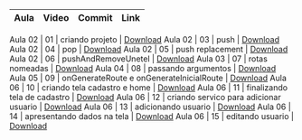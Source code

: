 Aula | Video | Commit | Link
------ | ------ | ------ | ------

Aula 02 | 01 | criando projeto | [Download](https://github.com/treinaweb/treinaweb-flutter-trabalhando-com-temas/archive/84f93a9f23a19fea639fa59749c8f5d7cb41b19a.zip)
Aula 02 | 03 | push | [Download](https://github.com/treinaweb/treinaweb-flutter-trabalhando-com-temas/archive/28732fc2d70160b1422571761409ee00bf33b268.zip)
Aula 02 | 04 | pop | [Download](https://github.com/treinaweb/treinaweb-flutter-trabalhando-com-temas/archive/4cda9b867d8404b0c5b18b7e71ebe29e0c12d9fd.zip)
Aula 02 | 05 | push replacement | [Download](https://github.com/treinaweb/treinaweb-flutter-trabalhando-com-temas/archive/b69bbbfc150368886bd8fea0e89df71c3b0a23a7.zip)
Aula 02 | 06 | pushAndRemoveUnetel | [Download](https://github.com/treinaweb/treinaweb-flutter-trabalhando-com-temas/archive/9838b4a5ecd3799c851a3b4d0ed4ba8587fc2839.zip)
Aula 03 | 07 | rotas nomeadas | [Download](https://github.com/treinaweb/treinaweb-flutter-trabalhando-com-temas/archive/f71860f8be2801446d7a8da4f4b22cefa07352b2.zip)
Aula 04 | 08 | passando argumentos | [Download](https://github.com/treinaweb/treinaweb-flutter-trabalhando-com-temas/archive/3fb2fe5561e6cc4e6bab15988afb5053c73fd94d.zip)
Aula 05 | 09 | onGenerateRoute e onGenerateInicialRoute | [Download](https://github.com/treinaweb/treinaweb-flutter-trabalhando-com-temas/archive/512d85f2d9d7909b766c2884bf30f0416d1eaa46.zip)
Aula 06 | 10 | criando tela cadastro e home | [Download](https://github.com/treinaweb/treinaweb-flutter-trabalhando-com-temas/archive/2197903d88821603b6a4f6b1c04c99b0d12666a0.zip)
Aula 06 | 11 | finalizando tela de cadastro | [Download](https://github.com/treinaweb/treinaweb-flutter-trabalhando-com-temas/archive/f15ab1859011171776e396ba5f0a7ad32b55863d.zip)
Aula 06 | 12 | criando servico para adicionar usuario | [Download](https://github.com/treinaweb/treinaweb-flutter-trabalhando-com-temas/archive/b9b2d354acefe08ecbf822b7d21b909c0ddafbfb.zip)
Aula 06 | 13 | adicionando usuario | [Download](https://github.com/treinaweb/treinaweb-flutter-trabalhando-com-temas/archive/f570d43d6852e3ea5ee31f9e2443f191401bc88c.zip)
Aula 06 | 14 | apresentando dados na tela | [Download](https://github.com/treinaweb/treinaweb-flutter-trabalhando-com-temas/archive/f5a9ee0ce1abe2395b3931f760325d0b7db9167e.zip)
Aula 06 | 15 | editando usuario | [Download](https://github.com/treinaweb/treinaweb-flutter-trabalhando-com-temas/archive/ad52bf5e6d049662a089ec559c1d4179a9a2fe9a.zip)